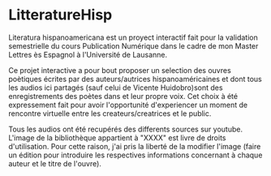 # LitteratureHisp
Literatura hispanoamericana est un proyect interactif fait pour la validation semestrielle du cours Publication Numérique dans le cadre de mon Master Lettres ès Espagnol à l'Université de Lausanne. 

Ce projet interactive a pour bout proposer un selection des ouvres poètiques écrites par des auteurs/autrices hispanoaméricaines et dont tous les audios ici partagés (sauf celui de Vicente Huidobro)sont des enregistrements des poètes dans et leur propre voix. Cet choix à été expressement fait pour avoir l'opportunité d'experiencer un moment de rencontre virtuelle entre les createurs/creatrices et le public. 

Tous les audios ont été recupérés des differents sources sur youtube. 
L'image de la bibliothèque appartient à "XXXX" est livre de droits d'utilisation. Pour cette raison, j'ai pris la liberté de la modifier l'image (faire un édition pour introduire les respectives informations concernant à chaque auteur et le titre de l'ouvre). 
